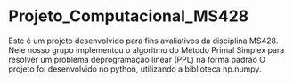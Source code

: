 # Projeto_Computacional_MS428

Este é um projeto desenvolvido para fins avaliativos da disciplina MS428. Nele nosso grupo implementou o algoritmo do Método Primal Simplex para resolver um problema deprogramação linear (PPL) na forma padrão
O projeto foi desenvolvido no python, utilizando a biblioteca np.numpy.
